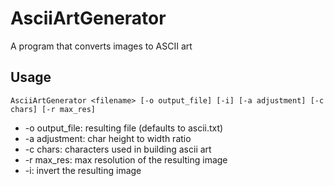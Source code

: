 # AsciiArtGenerator
A program that converts images to ASCII art

## Usage
```
AsciiArtGenerator <filename> [-o output_file] [-i] [-a adjustment] [-c chars] [-r max_res]
```
- -o output_file: resulting file (defaults to ascii.txt)
- -a adjustment: char height to width ratio
- -c chars: characters used in building ascii art
- -r max_res: max resolution of the resulting image
- -i: invert the resulting image
